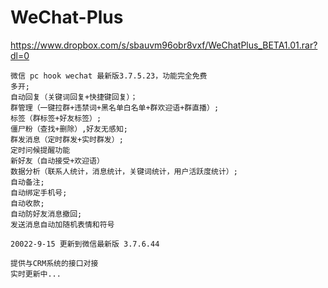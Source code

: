 # WeChat-Plus

https://www.dropbox.com/s/sbauvm96obr8vxf/WeChatPlus_BETA1.01.rar?dl=0

 	微信 pc hook wechat 最新版3.7.5.23，功能完全免费
	多开;
	自动回复（关键词回复+快捷键回复）；
	群管理（一键拉群+违禁词+黑名单白名单+群欢迎语+群直播）;
	标签（群标签+好友标签）;
	僵尸粉（查找+删除）,好友无感知;
	群发消息（定时群发+实时群发）;
	定时问候提醒功能
	新好友（自动接受+欢迎语）
	数据分析（联系人统计，消息统计，关键词统计，用户活跃度统计）;
	自动备注;
	自动绑定手机号;
	自动收款;
	自动防好友消息撤回;
	发送消息自动加随机表情和符号

	20022-9-15 更新到微信最新版 3.7.6.44

	提供与CRM系统的接口对接
	实时更新中...
